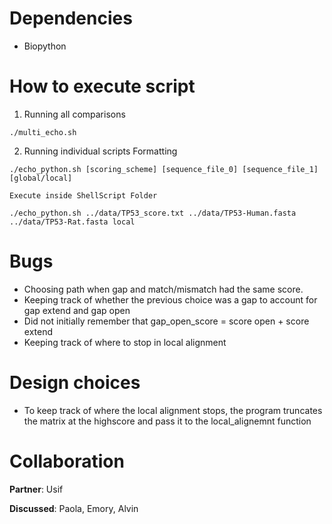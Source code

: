 

# Dependencies

- Biopython

# How to execute script

1. Running all comparisons
```
./multi_echo.sh
```

2. Running individual scripts
Formatting

```
./echo_python.sh [scoring_scheme] [sequence_file_0] [sequence_file_1] [global/local]
```

```
Execute inside ShellScript Folder

./echo_python.sh ../data/TP53_score.txt ../data/TP53-Human.fasta ../data/TP53-Rat.fasta local
```

# Bugs
- Choosing path when gap and match/mismatch had the same score.
- Keeping track of whether the previous choice was a gap to account for gap extend and gap open
- Did not initially remember that gap_open_score = score open + score extend
- Keeping track of where to stop in local alignment

# Design choices

- To keep track of where the local alignment stops, the program truncates the matrix at the highscore and pass it to the local_alignemnt function

# Collaboration

**Partner**: Usif

**Discussed**: Paola, Emory, Alvin



